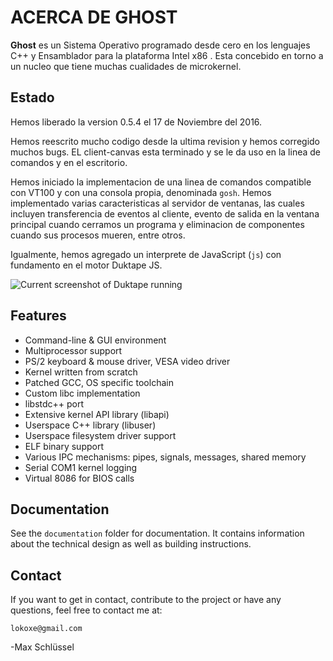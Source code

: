 # ACERCA DE GHOST
**Ghost** es un Sistema Operativo programado desde cero en los lenguajes C++ y Ensamblador para la plataforma Intel x86 . 
Esta concebido en torno a un nucleo que tiene muchas cualidades de microkernel.

## Estado
Hemos liberado la version 0.5.4 el 17 de Noviembre del 2016. 

Hemos reescrito mucho codigo desde la ultima revision y hemos corregido muchos bugs. 
EL client-canvas esta terminado y se le da uso en la linea de comandos y en el escritorio. 

Hemos iniciado la implementacion de una linea de comandos compatible con VT100 y con una consola propia, denominada `gosh`. Hemos implementado varias caracteristicas al servidor de ventanas, las cuales incluyen transferencia de eventos al cliente, evento de salida en la ventana principal cuando cerramos un programa y eliminacion de componentes cuando sus procesos mueren, entre otros.

Igualmente, hemos agregado un interprete de JavaScript (`js`) con fundamento en el motor 
Duktape JS.

![Current screenshot of Duktape running](https://ghostkernel.org/files/ghost-0.5.3-jsconsole.png)

## Features
- Command-line & GUI environment
- Multiprocessor support
- PS/2 keyboard & mouse driver, VESA video driver
- Kernel written from scratch
- Patched GCC, OS specific toolchain
- Custom libc implementation
- libstdc++ port
- Extensive kernel API library (libapi)
- Userspace C++ library (libuser)
- Userspace filesystem driver support
- ELF binary support
- Various IPC mechanisms: pipes, signals, messages, shared memory
- Serial COM1 kernel logging
- Virtual 8086 for BIOS calls

## Documentation
See the `documentation` folder for documentation. It contains information
about the technical design as well as building instructions.

## Contact
If you want to get in contact, contribute to the project or have any questions,
feel free to contact me at:

	lokoxe@gmail.com
	
-Max Schlüssel
